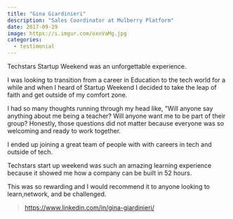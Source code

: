 ```yaml
---
title: "Gina Giardinieri"
description: "Sales Coordinator at Mulberry Platform"
date: 2017-09-29
image: https://i.imgur.com/oxnVaMg.jpg
categories:
  - testimonial
---
```


Techstars Startup Weekend was an unforgettable experience.

I was looking to transition from a career in Education to the tech world for a while and when I heard of Startup Weekend I decided to take the leap of faith and get outside of my comfort zone.

I had so many thoughts running through my head like, "Will anyone say anything about me being a teacher? Will anyone want me to be part of their group? Honestly, those questions did not matter because everyone was so welcoming and ready to work together.

I ended up joining a great team of people with with careers in tech and outside of tech.

Techstars start up weekend was such an amazing learning experience because it showed me how a company can be built in 52 hours.

This was so rewarding and I would recommend it to anyone looking to learn,network, and be challenged.

> https://www.linkedin.com/in/gina-giardinieri/
